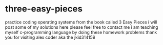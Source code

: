 # three-easy-pieces
practice coding operating systems from the book called 3 Easy Pieces
i will post some of my solutions here
please feel free to contact me
i am teaching myself c-programming language by doing these homework problems
thank you for visiting
alex coder
aka the jkid314159
